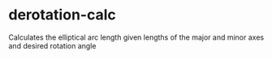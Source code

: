 # derotation-calc
Calculates the elliptical arc length given lengths of the major and minor axes and desired rotation angle
